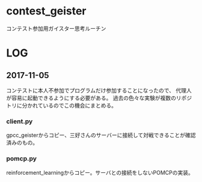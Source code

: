 # contest_geister
コンテスト参加用ガイスター思考ルーチン

# LOG

## 2017-11-05

コンテストに本人不参加でプログラムだけ参加することになったので、
代理人が容易に起動できるようにする必要がある。
過去の色々な実験が複数のリポジトリに分かれているのでこの機会にまとめる。

### client.py

gpcc_geisterからコピー、三好さんのサーバーに接続して対戦できることが確認済みのもの。

### pomcp.py

reinforcement_learningからコピー。サーバとの接続をしないPOMCPの実装。



